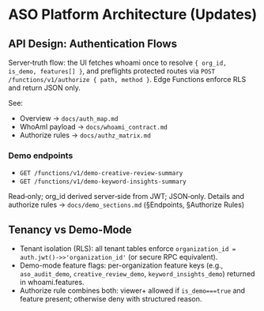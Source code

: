 # ASO Platform Architecture (Updates)

## API Design: Authentication Flows
Server‑truth flow: the UI fetches whoami once to resolve `{ org_id, is_demo, features[] }`, and preflights protected routes via `POST /functions/v1/authorize { path, method }`. Edge Functions enforce RLS and return JSON only.

See:
- Overview → `docs/auth_map.md`
- WhoAmI payload → `docs/whoami_contract.md`
- Authorize rules → `docs/authz_matrix.md`

### Demo endpoints
- `GET /functions/v1/demo-creative-review-summary`
- `GET /functions/v1/demo-keyword-insights-summary`

Read‑only; org_id derived server‑side from JWT; JSON‑only.
Details and authorize rules → `docs/demo_sections.md` (§Endpoints, §Authorize Rules)

## Tenancy vs Demo-Mode
- Tenant isolation (RLS): all tenant tables enforce `organization_id = auth.jwt()->>'organization_id'` (or secure RPC equivalent).
- Demo-mode feature flags: per-organization feature keys (e.g., `aso_audit_demo`, `creative_review_demo`, `keyword_insights_demo`) returned in whoami.features.
- Authorize rule combines both: viewer+ allowed if `is_demo===true` and feature present; otherwise deny with structured reason.
